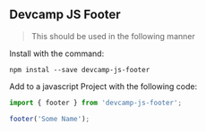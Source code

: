 ## Devcamp JS Footer

> This should be used in the following manner

Install with the command:

```
npm instal --save devcamp-js-footer
```

Add to a javascript Project with the following code:

```javascript
import { footer } from 'devcamp-js-footer';

footer('Some Name');
```